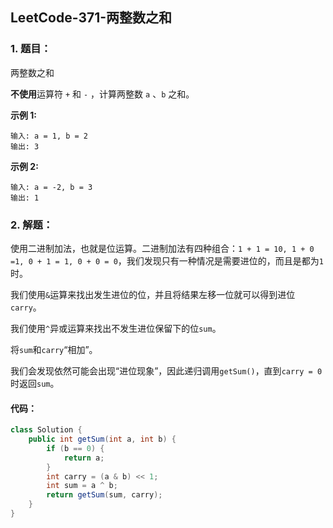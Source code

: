 ## LeetCode-371-两整数之和

### 1. 题目：

 两整数之和

**不使用**运算符 `+` 和 `-` ，计算两整数 `a` 、`b` 之和。

**示例 1:**

```
输入: a = 1, b = 2
输出: 3
```

**示例 2:**

```
输入: a = -2, b = 3
输出: 1
```

### 2. 解题：

使用二进制加法，也就是位运算。二进制加法有四种组合：`1 + 1 = 10, 1 + 0 =1, 0 + 1 = 1, 0 + 0 = 0`，我们发现只有一种情况是需要进位的，而且是都为`1`时。

我们使用`&`运算来找出发生进位的位，并且将结果左移一位就可以得到进位`carry`。

我们使用`^`异或运算来找出不发生进位保留下的位`sum`。

将`sum`和`carry`“相加”。

我们会发现依然可能会出现“进位现象”，因此递归调用`getSum()`，直到`carry = 0`时返回`sum`。

#### 代码：

```java
class Solution {
    public int getSum(int a, int b) {
        if (b == 0) {
            return a;
        }
        int carry = (a & b) << 1;
        int sum = a ^ b;
        return getSum(sum, carry);
    }
}
```

